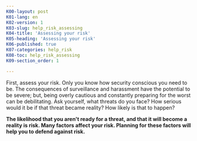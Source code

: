 ```yaml
---
K00-layout: post
K01-lang: en
K02-version: 1
K03-slug: help_risk_assessing
K04-title: 'Assessing your risk'
K05-heading: 'Assessing your risk'
K06-published: true
K07-categories: help_risk
K08-toc: help_risk_assessing
K09-section_order: 1

---
```


First, assess your risk. Only you know how security conscious you need to be. The consequences of surveillance and harassment have the potential to be severe; but, being overly cautious and constantly preparing for the worst can be debilitating. Ask yourself, what threats do you face? How serious would it be if that threat became reality? How likely is that to happen?

**The likelihood that you aren't ready for a threat, and that it will become a reality is risk. Many factors affect your risk. Planning for these factors will help you to defend against risk.**
